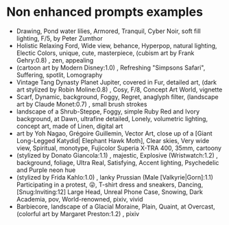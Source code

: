 # Non enhanced prompts examples

- Drawing, Pond water lilies, Armored, Tranquil, Cyber Noir, soft fill lighting, F/5, by Peter Zumthor
- Holistic Relaxing Ford, Wide view, behance, Hyperpop, natural lighting, Electic Colors, unique, cute, masterpiece, (cubism art by Frank Gehry:0.8) , zen, appealing
- (cartoon art by Modern Disney:1.0) , Refreshing "Simpsons Safari", Suffering, spotlit, Lomography
- Vintage Tang Dynasty Planet Jupiter, covered in Fur, detailed art, (dark art stylized by Robin Moline:0.8) , Cosy, F/8, Concept Art World, vignette
- Scarf, Dynamic, background, Foggy, Regret, anaglyph filter, (landscape art by Claude Monet:0.7) , small brush strokes
- landscape of a Shrub-Steppe, Foggy, simple Ruby Red and Ivory background, at Dawn, ultrafine detailed, Lonely, volumetric lighting, concept art, made of Linen, digital art
- art by Yoh Nagao, Grégoire Guillemin, Vector Art, close up of a [Giant Long-Legged Katydid| Elephant Hawk Moth], Clear skies, Very wide view, Spiritual, monotype, Fujicolor Superia X-TRA 400, 35mm, cartoony
- (stylized by Donato Giancola:1.1) , majestic, Explosive (Wristwatch:1.2) , background, foliage, Ultra Real, Satisfying, Accent lighting, Psychedelic and Purple neon hue
- (stylized by Frida Kahlo:1.0) , lanky Prussian (Male [Valkyrie|Gorn]:1.1) Participating in a protest, 😜, T-shirt dress and sneakers, Dancing, [Snug:Inviting:12] Large Head, Unreal Phone Case, Snowing, Dark Academia, pov, World-renowned, pixiv, vivid
- Barbiecore, landscape of a Glacial Moraine, Plain, Quaint, at Overcast, (colorful art by Margaret Preston:1.2) , pixiv